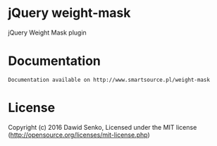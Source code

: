 # jQuery weight-mask
jQuery Weight Mask plugin

# Documentation
	Documentation available on http://www.smartsource.pl/weight-mask

# License
Copyright (c) 2016 Dawid Senko, Licensed under the MIT license (http://opensource.org/licenses/mit-license.php) 